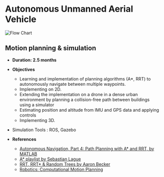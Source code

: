 # Autonomous Unmanned Aerial Vehicle
![Flow Chart](https://user-images.githubusercontent.com/64482413/118460207-18eab600-b71a-11eb-896b-28480f1b12f0.png)
## Motion planning & simulation
* **Duration: 2.5 months**
* **Objectives**
  * Learning and implementation of planning algorithms (A*, RRT) to autonomously navigate between multiple waypoints.
  * Implementing on 2D.
  * Extending the implementation on a drone in a dense urban environment by planning a collision-free path between buildings using a simulator
  * Estimating position and altitude from IMU and GPS data and applying controls
  * Implementing 3D.

* Simulation Tools : ROS, Gazebo

* **References**
  * [Autonomous Navigation, Part 4: Path Planning with A* and RRT, by MATLAB](https://www.youtube.com/watch?v=QR3U1dgc5RE)
  * [A* playlist by Sebastian Lague](https://www.youtube.com/watch?v=-L-WgKMFuhE)
  * [RRT, RRT* & Random Trees by Aaron Becker](https://youtu.be/Ob3BIJkQJEw)
  * [Robotics: Computational Motion Planning ](https://www.coursera.org/learn/robotics-motion-planning/home/welcome)



